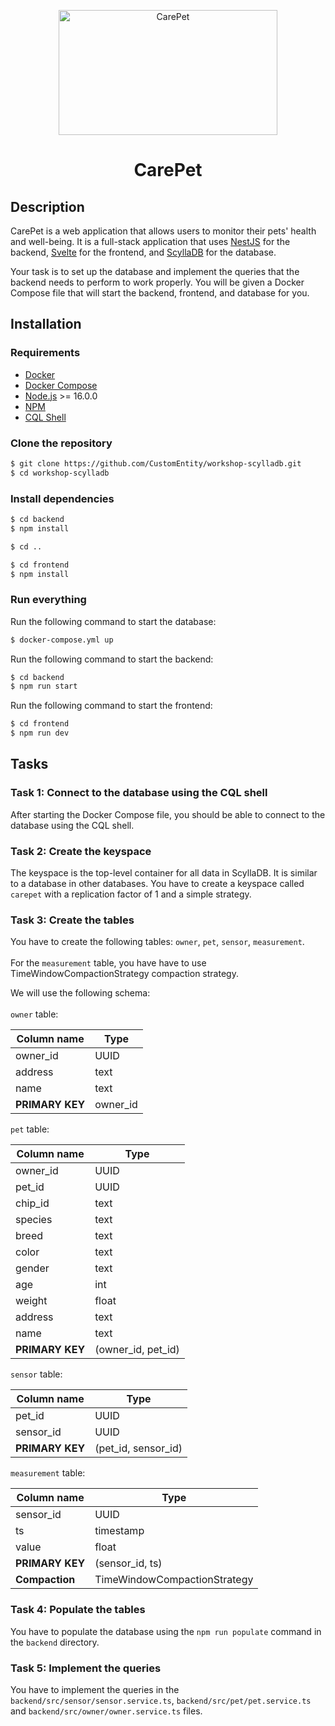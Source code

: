 <p align="center">
  <a target="blank"><img src="https://www.pngall.com/wp-content/uploads/10/Pet-PNG-Photo.png" height="200" width="350" alt="CarePet" /></a>
</p>
<h1 align="center">CarePet</h1>

## Description

CarePet is a web application that allows users to monitor their pets' health and well-being. It is a full-stack
application that uses
[NestJS](https://nestjs.com/) for the backend, [Svelte](https://svelte.dev/) for the frontend,
and [ScyllaDB](https://www.scylladb.com/) for the database.

Your task is to set up the database and implement the queries that the backend needs to perform to work properly. You
will be given a
Docker Compose file that will start the backend, frontend, and database for you.

## Installation

### Requirements

- [Docker](https://docs.docker.com/get-docker/)
- [Docker Compose](https://docs.docker.com/compose/install/)
- [Node.js](https://nodejs.org/en/download/) >= 16.0.0
- [NPM](https://www.npmjs.com/get-npm)
- [CQL Shell](https://docs.datastax.com/eol/en/install/6.7/install/installCqlsh.html)

### Clone the repository

```bash
$ git clone https://github.com/CustomEntity/workshop-scylladb.git
$ cd workshop-scylladb
```

### Install dependencies

```bash
$ cd backend
$ npm install

$ cd ..

$ cd frontend
$ npm install
```

### Run everything

Run the following command to start the database:
```bash
$ docker-compose.yml up
```

Run the following command to start the backend:
```bash
$ cd backend
$ npm run start
```

Run the following command to start the frontend:
```bash
$ cd frontend
$ npm run dev
```

## Tasks

### Task 1: Connect to the database using the CQL shell

After starting the Docker Compose file, you should be able to connect to the database using the CQL shell.

### Task 2: Create the keyspace

The keyspace is the top-level container for all data in ScyllaDB. It is similar to a database in other databases.
You have to create a keyspace called `carepet` with a replication factor of 1 and a simple strategy.

### Task 3: Create the tables

You have to create the following tables:
`owner`, `pet`, `sensor`, `measurement`.<br><br>
For the `measurement` table, you have have to use TimeWindowCompactionStrategy compaction strategy.

We will use the following schema: <br><br>
`owner` table: <br>

| Column name     | Type     |
|-----------------|----------|
| owner_id        | UUID     |
| address         | text     |
| name            | text     |
| **PRIMARY KEY** | owner_id |

`pet` table: <br>

| Column name | Type |
|-------------|------|
| owner_id    | UUID |
| pet_id      | UUID |
| chip_id     | text |
| species     | text |
| breed       | text |
| color       | text |
| gender      | text |
| age         | int  |
| weight      | float |
| address     | text |
| name        | text |
| **PRIMARY KEY** | (owner_id, pet_id) |

`sensor` table: <br>

| Column name | Type |
|-------------|------|
| pet_id      | UUID |
| sensor_id   | UUID |
| **PRIMARY KEY** | (pet_id, sensor_id) |

`measurement` table: <br>

| Column name | Type |
|-------------|------|
| sensor_id   | UUID |
| ts          | timestamp |
| value       | float |
| **PRIMARY KEY** | (sensor_id, ts) |
| **Compaction** | TimeWindowCompactionStrategy |

### Task 4: Populate the tables

You have to populate the database using the `npm run populate` command in the `backend` directory.

### Task 5: Implement the queries

You have to implement the queries in the `backend/src/sensor/sensor.service.ts`, `backend/src/pet/pet.service.ts`
and `backend/src/owner/owner.service.ts` files.

